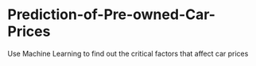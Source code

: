 # Prediction-of-Pre-owned-Car-Prices
Use Machine Learning to find out the critical factors that affect car prices

